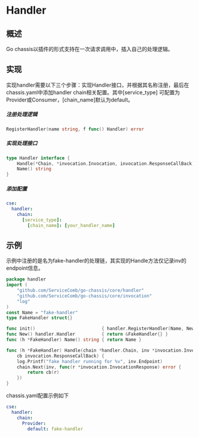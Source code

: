 # Handler
## 概述

Go chassis以插件的形式支持在一次请求调用中，插入自己的处理逻辑。

## 实现

实现handler需要以下三个步骤：实现Handler接口，并根据其名称注册，最后在chassis.yaml中添加handler chain相关配置。其中\[service\_type\] 可配置为Provider或Consumer，\[chain\_name\]默认为default。

##### 注册处理逻辑

```go
RegisterHandler(name string, f func() Handler) error
```

##### 实现处理接口

```go
type Handler interface {
    Handle(*Chain, *invocation.Invocation, invocation.ResponseCallBack)
    Name() string
}
```

##### 添加配置

```yaml
cse:
  handler:
    chain:
      [service_type]:
        [chain_name]: [your_handler_name]
```

## 示例

示例中注册的是名为fake-handler的处理链，其实现的Handle方法仅记录inv的endpoint信息。

```go
package handler
import (
    "github.com/ServiceComb/go-chassis/core/handler"
    "github.com/ServiceComb/go-chassis/core/invocation"
    "log"
)
const Name = "fake-handler"
type FakeHandler struct{}

func init()                         { handler.RegisterHandler(Name, New) }
func New() handler.Handler          { return &FakeHandler{} }
func (h *FakeHandler) Name() string { return Name }

func (h *FakeHandler) Handle(chain *handler.Chain, inv *invocation.Invocation,
    cb invocation.ResponseCallBack) {
    log.Printf("fake handler running for %v", inv.Endpoint)
    chain.Next(inv, func(r *invocation.InvocationResponse) error {
        return cb(r)
    })
}
```

chassis.yaml配置示例如下

```yaml
cse:
  handler:
    chain:
      Provider:
        default: fake-handler
```



